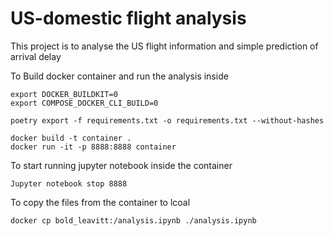 # US-domestic flight analysis

This project is to analyse the US flight information and simple prediction of arrival delay

To Build docker container and run the analysis inside

    export DOCKER_BUILDKIT=0
    export COMPOSE_DOCKER_CLI_BUILD=0
    
    poetry export -f requirements.txt -o requirements.txt --without-hashes
    
    docker build -t container .
    docker run -it -p 8888:8888 container

To start running jupyter notebook inside the container

    Jupyter notebook stop 8888

To copy the files from the container to lcoal

    docker cp bold_leavitt:/analysis.ipynb ./analysis.ipynb 
